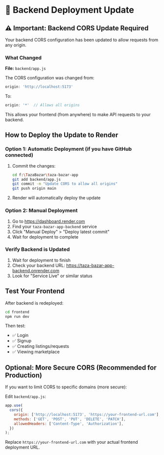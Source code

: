 # 🚀 Backend Deployment Update

## ⚠️ Important: Backend CORS Update Required

Your backend CORS configuration has been updated to allow requests from any origin.

### What Changed

**File:** `backend/app.js`

The CORS configuration was changed from:
```javascript
origin: 'http://localhost:5173'
```

To:
```javascript
origin: '*'  // Allows all origins
```

This allows your frontend (from anywhere) to make API requests to your backend.

## How to Deploy the Update to Render

### Option 1: Automatic Deployment (if you have GitHub connected)

1. Commit the changes:
   ```bash
   cd f:\TazaBazar\taza-bazar-app
   git add backend/app.js
   git commit -m "Update CORS to allow all origins"
   git push origin main
   ```

2. Render will automatically deploy the update

### Option 2: Manual Deployment

1. Go to https://dashboard.render.com
2. Find your `taza-bazar-app-backend` service
3. Click "Manual Deploy" > "Deploy latest commit"
4. Wait for deployment to complete

### Verify Backend is Updated

1. Wait for deployment to finish
2. Check your backend URL: https://taza-bazar-app-backend.onrender.com
3. Look for "Service Live" or similar status

## Test Your Frontend

After backend is redeployed:

```bash
cd frontend
npm run dev
```

Then test:
- ✅ Login
- ✅ Signup
- ✅ Creating listings/requests
- ✅ Viewing marketplace

## Optional: More Secure CORS (Recommended for Production)

If you want to limit CORS to specific domains (more secure):

Edit `backend/app.js`:
```javascript
app.use(
  cors({
    origin: ['http://localhost:5173', 'https://your-frontend-url.com'],
    methods: ['GET', 'POST', 'PUT', 'DELETE', 'PATCH'],
    allowedHeaders: ['Content-Type', 'Authorization'],
  })
);
```

Replace `https://your-frontend-url.com` with your actual frontend deployment URL.
